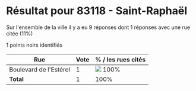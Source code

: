 # Résultat pour 83118 - Saint-Raphaël

Sur l'ensemble de la ville il y a eu 9 réponses dont 1 réponses avec une rue citée (11%)

1 points noirs identifiés

| Rue | Vote | % / les rues cités|
|-----|------|-------------------|
| Boulevard de l'Estérel | 1 | <img src="../../img/bar_100.gif" />&nbsp;100%|
| **Total** | 1 | 100%|
